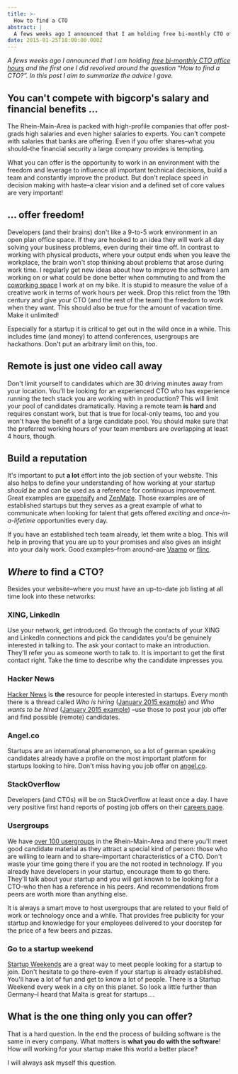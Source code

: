 ```yaml
---
title: >-
  How to find a CTO
abstract: |
  A fews weeks ago I announced that I am holding free bi-monthly CTO office hours and the first one I did revolved  around the question “How to find a CTO?”. In this post I aim to summarize the advice I gave.
date: 2015-01-25T18:00:00.000Z
---
```


_A fews weeks ago I announced that I am holding [free bi-monthly CTO office
hours][1] and the first one I did revolved around the question “How to find a
CTO?”. In this post I aim to summarize the advice I gave._

## You can't compete with bigcorp's salary and financial benefits …

The Rhein-Main-Area is packed with high-profile companies that offer post-grads
high salaries and even higher salaries to experts. You can't compete with
salaries that banks are offering. Even if you offer shares–what you should–the
financial security a large company provides is tempting.

What you can offer is the opportunity to work in an environment with the freedom
and leverage to influence all important technical decisions, build a team and
constantly improve the product. But don't replace speed in decision making with
haste–a clear vision and a defined set of core values are very important!

## … offer freedom!

Developers (and their brains) don't like a 9-to-5 work environment in an open
plan office space. If they are hooked to an idea they will work all day solving
your business problems, even during their time off. In contrast to working with
physical products, where your output ends when you leave the workplace, the
brain won't stop thinking about problems that arose during work time. I
regularly get new ideas about how to improve the software I am working on or
what could be done better when commuting to and from the [coworking space][2] I
work at on my bike. It is stupid to measure the value of a creative work in
terms of work hours per week. Drop this relict from the 19th century and give
your CTO (and the rest of the team) the freedom to work when they want. This
should also be true for the amount of vacation time. Make it unlimited!

Especially for a startup it is critical to get out in the wild once in a while.
This includes time (and money) to attend conferences, usergroups are hackathons.
Don't put an arbitrary limit on this, too.

## Remote is just one video call away

Don't limit yourself to candidates which are 30 driving minutes away from your
location. You'll be looking for an experienced CTO who has experience running
the tech stack you are working with in production? This will limit your pool of
candidates dramatically. Having a remote team **is hard** and requires constant
work, but that is true for local-only teams, too and you won't have the benefit
of a large candidate pool. You should make sure that the preferred working hours
of your team members are overlapping at least 4 hours, though.

## Build a reputation

It's important to put **a lot** effort into the job section of your website.
This also helps to define your understanding of how working at your startup
_should be_ and can be used as a reference for continuous improvement. Great
examples are [expensify][3] and [ZenMate][4]. Those examples are of established
startups but they serves as a great example of what to communicate when looking
for talent that gets offered _exciting_ and _once-in-a-lifetime_ opportunities
every day.

If you have an established tech team already, let them write a blog. This will
help in proving that you are up to your promises and also gives an insight into
your daily work. Good examples–from around–are [Vaamo][5] or [flinc][6].

## _Where_ to find a CTO?

Besides your website–where you must have an up-to-date job listing at all time
look into these networks:

### XING, LinkedIn

Use your network, get introduced. Go through the contacts of your XING and
LinkedIn connections and pick the candidates you'd be genuinely interested in
talking to. The ask your contact to make an introduction. They'll refer you as
someone worth to talk to. It is important to get the first contact right. Take
the time to describe why the candidate impresses you.

### Hacker News

[Hacker News][8] is **the** resource for people interested in startups. Every
month there is a thread called _Who is hiring_ ([January 2015 example][9]) and
_Who wants to be hired_ ([January 2015 example][10]) –use those to post your job
offer and find possible (remote) candidates.

### Angel.co

Startups are an international phenomenon, so a lot of german speaking candidates
already have a profile on the most important platform for startups looking to
hire. Don't miss having you job offer on [angel.co][11].

### StackOverflow

Developers (and CTOs) will be on StackOverflow at least once a day. I have very
positive first hand reports of posting job offers on their [careers page][12].

### Usergroups

We have [over 100 usergroups][7] in the Rhein-Main-Area and there you'll meet
good candidate material as they attract a special kind of person: those who are
willing to learn and to share–important characteristics of a CTO. Don't waste
your time going there if you are the not rooted in technology. If you already
have developers in your startup, encourage them to go there. They'll talk about
your startup and you will get known to be looking for a CTO–who then has a
reference in his peers. And recommendations from peers are worth more than
anything else.

It is always a smart move to host usergroups that are related to your field of
work or technology once and a while. That provides free publicity for your
startup and knowledge for your employees delivered to your doorstep for the
price of a few beers and pizzas.

### Go to a startup weekend

[Startup Weekends][13] are a great way to meet people looking for a startup to
join. Don't hesitate to go there–even if your startup is already established.
You'll have a lot of fun and get to know a lot of people. There is a Startup
Weekend every week in a city on this planet. So look a little further than
Germany–I heard that Malta is great for startups …

## What is the one thing only you can offer?

That is a hard question. In the end the process of building software is the same
in every company. What matters is **what you do with the software**! How will
working for your startup make this world a better place?

I will always ask myself this question.

[1]: ./office-hours
[2]: http://die-zentrale-ffm.de/
[3]: http://we.are.expensify.com/why-work-here/
[4]: https://zenmate.com/jobs/
[5]: http://codecraft.vaamo.de/
[6]: http://blog.flinc.org/devblog/
[7]: http://usergroups.rheinmainrocks.de/liste
[8]: https://news.ycombinator.com/
[9]: https://news.ycombinator.com/item?id=8822808
[10]: https://news.ycombinator.com/item?id=8822810
[11]: https://angel.co/
[12]: http://careers.stackoverflow.com/de/
[13]: http://startupweekend.org/
